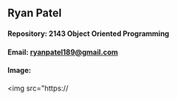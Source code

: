 ## Ryan Patel

#### Repository: 2143 Object Oriented Programming

#### Email: ryanpatel189@gmail.com

#### Image: 

<img src="https://
